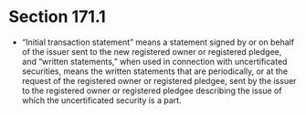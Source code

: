 # Section 171.1

- “Initial transaction statement” means a statement signed by or on behalf of the issuer sent to the new registered owner or registered pledgee, and “written statements,” when used in connection with uncertificated securities, means the written statements that are periodically, or at the request of the registered owner or registered pledgee, sent by the issuer to the registered owner or registered pledgee describing the issue of which the uncertificated security is a part.